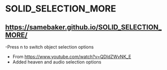 # SOLID_SELECTION_MORE
 https://samebaker.github.io/SOLID_SELECTION_MORE/
 ------------------------------------------------------------
 -Press n to switch object selection options
- From https://www.youtube.com/watch?v=QDldZWvNK_E
- Added heaven and audio selection options
